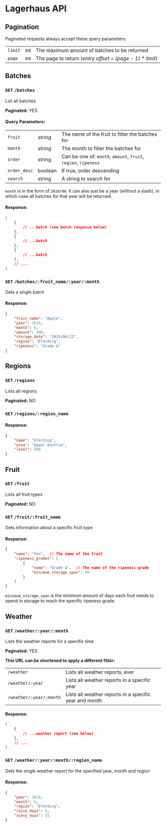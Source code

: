# Lagerhaus API


## Pagination
Paginated requests always accept these query parameters:

||||
|-|-|-|
| `limit` | int | The maximum amount of batches to be returned |
| `page` | int | The page to return (_entry offset = (page - 1) * limit_) |


## Batches

### `GET` `/batches`
List all batches

__Paginated:__ YES

#### Query Parameters:
||||
|-|-|-|
| `fruit` | string | The name of the fruit to filter the batches for |
| `month` | string | The month to filter the batches for |
| `order` | string | Can be one of: `month`, `amount`, `fruit`, `region`, `ripeness` |
| `order_desc` | boolean | If true, order descending |
| `search` | string | A string to search for |

`month` is in the form of `2019/06`. It can also just be a year
(without a slash), in which case all batches for that year will be
returned.

#### Response:
```json
[
	{
		// ...batch (see batch response below)
	},
	{
		// ...batch
	},
	{
		// ...batch
	},
	// ...
]
```


### `GET` `/batches/:fruit_name/:year/:month`
Gets a single batch

#### Response:
```json
{
	"fruit_name": "Apple",
	"year": 2019,
	"month": 6,
	"amount": 300,
	"storage_date": "2019/06/12",
	"region": "Eferding",
	"ripeness": "Grade A"
}
```


## Regions

### `GET` `/regions`
Lists all regions

__Paginated:__ NO


### `GET` `/regions/:region_name`

#### Response:
```json
{
	"name": "Eferding",
	"area": "Upper Austria",
	"level": 500
}
```



## Fruit

### `GET` `/fruit`
Lists all fruit types

__Paginated:__ NO


### `GET` `/fruit/:fruit_name`
Gets information about a specific fruit type

#### Response:
```json
{
	"name": "foo",  // The name of the fruit
	"ripeness_grades": [
		{
			"name": "Grade A",  // The name of the ripeness grade
			"minimum_storage_span": 50
		}
	]
}
```

`minimum_storage_span` is the minimum amount of days each fruit needs
to spend in storage to reach the specific ripeness grade.



## Weather

### `GET` `/weather/:year/:month`
Lists the weather reports for a specific time

__Paginated:__ YES

__This URL can be shortened to apply a different filter:__

|||
|-|-|
| `/weather` | Lists all weather reports, ever |
| `/weather/:year` | Lists all weather reports in a specific year |
| `/weather/:year/:month` | Lists all weather reports in a specific year and month |

#### Response:
```json
[
	{
		// ...weather report (see below)
	},
	// ...
]
```


### `GET` `/weather/:year/:month/:region_name`
Gets the single weather report for the specified year, month and region

#### Response:
```json
{
	"year": 2019,
	"month": 6,
	"region": "Eferding",
	"rainy_days": 5,
	"sunny_days": 25
}
```
